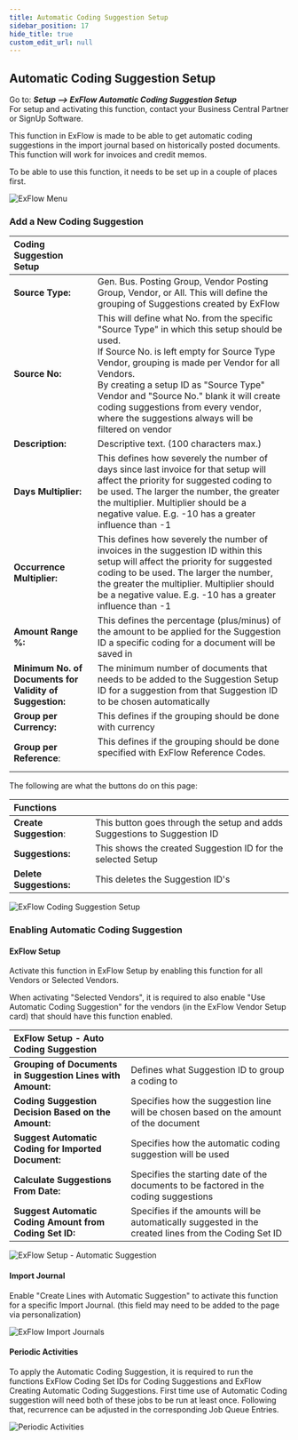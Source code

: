 ```yaml
---
title: Automatic Coding Suggestion Setup
sidebar_position: 17
hide_title: true
custom_edit_url: null
---
```

## Automatic Coding Suggestion Setup

Go to: ***Setup \--\> ExFlow Automatic Coding Suggestion Setup***<br/>
For setup and activating this function, contact your Business Central Partner or SignUp Software.

This function in ExFlow is made to be able to get automatic coding suggestions in the import journal based on historically posted documents. This function will work for invoices and credit memos.

To be able to use this function, it needs to be set up in a couple of places first.

![ExFlow Menu](@site/static/img/media/exflow-meny-auto-coding-001.png)

### Add a New Coding Suggestion

| Coding Suggestion Setup      |	|
|:-|:-|
| **Source Type:**                                          |Gen. Bus. Posting Group, Vendor Posting Group, Vendor, or All. This will define the grouping of Suggestions created by ExFlow
| **Source No:**                                            | This will define what No. from the specific "Source Type" in which this setup should be used. <br/>If Source No. is left empty for Source Type Vendor, grouping is made per Vendor for all Vendors.   <br/>By creating a setup ID as "Source Type" Vendor and "Source No." blank it will create coding suggestions from every vendor, where the suggestions always will be filtered on vendor
| **Description:**                                          | Descriptive text. (100 characters max.)
| **Days Multiplier:**                                      | This defines how severely the number of days since last invoice for that setup will affect the priority for suggested coding to be used. The larger the number, the greater the multiplier. Multiplier should be a negative value. E.g. -10 has a greater influence than -1
| **Occurrence Multiplier:**                                | This defines how severely the number of invoices in the suggestion ID within this setup will affect the priority for suggested coding to be used. The larger the number, the greater the multiplier. Multiplier should be a negative value. E.g. -10 has a greater influence than -1
| **Amount Range %:**                                       |This defines the percentage (plus/minus) of the amount to be applied for the Suggestion ID a specific coding for a document will be saved in
| **Minimum No. of Documents for Validity of Suggestion:**  | The minimum number of documents that needs to be added to the Suggestion Setup ID for a suggestion from that Suggestion ID to be chosen automatically
| **Group per Currency:**                                   | This defines if the grouping should be done with currency
| **Group per Reference**:                                  | This defines if the grouping should be done specified with ExFlow Reference Codes.<br/><br/>

The following are what the buttons do on this page:

| Functions      |	|
|:-|:-|
| **Create Suggestion**:    | This button goes through the setup and adds Suggestions to Suggestion ID
| **Suggestions:**          | This shows the created Suggestion ID for the selected Setup
| **Delete Suggestions:**   | This deletes the Suggestion ID's

![ExFlow Coding Suggestion Setup](@site/static/img/media/coding-suggestion-setup-001.png)

### Enabling Automatic Coding Suggestion

#### ExFlow Setup

Activate this function in ExFlow Setup by enabling this function for all Vendors or Selected Vendors.

When activating "Selected Vendors", it is required to also enable "Use Automatic Coding Suggestion" for the vendors (in the ExFlow Vendor Setup card) that should have this function enabled.

| ExFlow Setup - Auto Coding Suggestion      |	|
|:-|:-|
| **Grouping of Documents in Suggestion Lines with Amount:**    | Defines what Suggestion ID to group a coding to
| **Coding Suggestion Decision Based on the Amount:**           |Specifies how the suggestion line will be chosen based on the amount of the document
| **Suggest Automatic Coding for Imported Document:**           | Specifies how the automatic coding suggestion will be used
| **Calculate Suggestions From Date:**                          | Specifies the starting date of the documents to be factored in the coding suggestions
| **Suggest Automatic Coding Amount from Coding Set ID:**       | Specifies if the amounts will be automatically suggested in the created lines from the Coding Set ID

![ExFlow Setup - Automatic Suggestion](@site/static/img/media/exflow-setup-automatic-suggestion-001.png)

#### Import Journal

Enable "Create Lines with Automatic Suggestion" to activate this function for a specific Import Journal. (this field may need to be added to the page via personalization)

![ExFlow Import Journals](@site/static/img/media/import-journals-008.png)

#### Periodic Activities

To apply the Automatic Coding Suggestion, it is required to run the functions ExFlow Coding Set IDs for Coding Suggestions and ExFlow Creating Automatic Coding Suggestions. First time use of Automatic Coding suggestion will need both of these jobs to be run at least once. Following that, recurrence can be adjusted in the corresponding Job Queue Entries.

![Periodic Activities](@site/static/img/media/exflow-menu-005-periodic-activities.png)
